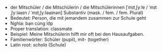- der Mitschüler / die Mitschülerin / die Mitschülerinnen	[ˈmɪtˌʃyːlɐ / ˈmɪtˌʃyːləʁɪn / ˈmɪtˌʃyːləʁɪnən]	Substantiv (mask. / fem. / fem. Plural)
- Bedeutet: Person, die mit jemandem zusammen zur Schule geht
- Nghĩa: bạn cùng lớp
- Proper translation: classmate
- Beispiel: Meine Mitschülerin hilft mir oft bei den Hausaufgaben.
- Familienwörter: Schüler (pupil), mit- (together)	
- Latin root: *schola* (Schule)